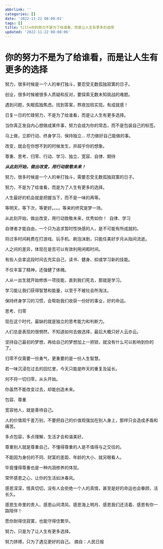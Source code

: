 ```yaml
---
abbrlink: ''
categories: []
date: '2022-11-22 08:08:02'
tags: []
title: title你的努力不是为了给谁看，而是让人生有更多的选择
updated: '2022-11-22 08:08:06'
---
```

# 你的努力不是为了给谁看，而是让人生有更多的选择

努力，很多时候是一个人的单打独斗，要忍受无数孤独寂寞的日子。

创业，很多时候被很多人质疑和反对，要探索无数未知挑战的难题。

遇到问题，失眠孤独焦虑。找到答案，熬夜加班实现。有成就感！

日复一日的忙碌努力，不是为了给谁看，而是让人生有更多选择。

当你真正发自内心想做成某件事，努力会成为你的常态，而不是包装自己的标签。

马上做，立即行动、终身学习、保持独立... 尽力做好自己能做的事。

改变，就会在你想不到的时候发生，并超乎你的想象。

尊重、思考、归零、行动、学习、独立、宽容、自律、期待



***从此刻开始，做出改变，用行动致敬未来！***

努力，很多时候是一个人的单打独斗，需要忍受无数孤独寂寞的日子。

努力，不是为了给谁看，而是为了人生有更多的选择。

人生最好的机会就是把握当下，而不是一味的再等。

等明天，等下次，等更好。。。。等来的终究是梦一场。

从此刻开始，做出改变，用行动致敬未来，优秀如你！
![]()
自律、学习

自律者才能自由，一个只为追求暂时性快感的人，是不可能有所成就的。

将过多时间耗费在打游戏、玩手机、刷泡沫剧，只能任美好岁月从指间流逝。

人之间的差异，体现在是否可以有效利用闲暇时间。

有些人会拿这段时间去充实自己，读书、健身、抑或学习新的技能。

不仅丰富了精神，还强健了体魄。

人从一出生就开始修炼一项技能，直到我们死去，那就是学习。

学习能让我们获得智慧和能量，以至于不被社会所淘汰。

保持终身学习的习惯，会帮助我们收获一份好的事业，好的命运。

思考、归零

现在这个时代，最缺的就是独立的思考能力和判断力。

人们总是表现的很惘然，不知道如何去做选择，最后大概只好人云亦云。

坚持自己最初的梦想，再给自己的梦想加上一把锁，就没有什么可以影响到你的了。

归零不仅需要一份勇气，更重要的是一份人生智慧。

若一味沉浸在过去的回忆里，今天只能是昨天的重复及延长。

何不将一切归零，从头开始。

你虽然不能改变过去，却能创造未来。

包容、尊重

宽容他人，就是善待自己。

人的价值观千差万别，不要把自己的价值观强加在别人身上，那样只会造成矛盾和痛苦。

多点包容，多点理解，生活才会和谐美好。

尊重别人就是尊重自己，不懂得尊重的人是不值得与之交往的。

不能因为身份的不同、财富的差距、年龄的大小、就另眼看人。

毕竟懂得尊重也是一种内涵修养的体现。


常怀感恩之心，让你的生活如沐春风。

感恩深深，情真切切，没有人会拒绝一个人的真情，甚至是好的命运也会眷顾，活长久。

感恩生命里的贵人、感恩山间清风、感恩海上明月、感恩我们还活着、感恩有你一路陪伴！

愿你耐得住寂寞，也能守得住繁华。

努力，只是为了让人生有更多选择。

努力拼搏，只为了遇见更好的自己。
摘自：人民日报
